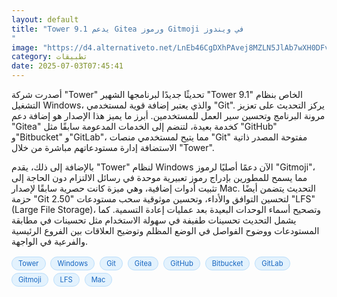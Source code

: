 ```yaml
---
layout: default
title: "Tower 9.1 يدعم Gitea ورموز Gitmoji في ويندوز
"
image: "https://d4.alternativeto.net/LnEb46CgDXhPAvej8MZLN5JlAb7wXH0DFvoPlvlq6bE/rs:fill:1520:760:0/g:ce:0:0/YWJzOi8vZGlzdC9jb250ZW50LzE3NTE1Mjg3NDE1NDYucG5n.png"
category: تطبيقات
date: 2025-07-03T07:45:41
---
```


أصدرت شركة "Tower" تحديثًا جديدًا لبرنامجها الشهير "Tower 9.1" الخاص بنظام التشغيل Windows، والذي يعتبر إضافة قوية لمستخدمي "Git". يركز التحديث على تعزيز مرونة البرنامج وتحسين سير العمل للمستخدمين. أبرز ما يميز هذا الإصدار هو إضافة دعم "Gitea" كخدمة بعيدة، لتنضم إلى الخدمات المدعومة سابقًا مثل "GitHub" و"Bitbucket" و"GitLab"، مما يتيح لمستخدمي منصات "Git" مفتوحة المصدر ذاتية الاستضافة إدارة مستودعاتهم مباشرة من خلال "Tower".

بالإضافة إلى ذلك، يقدم "Tower" لنظام Windows الآن دعمًا أصليًا لرموز "Gitmoji"، مما يسمح للمطورين بإدراج رموز تعبيرية موحدة في رسائل الالتزام دون الحاجة إلى تثبيت أدوات إضافية، وهي ميزة كانت حصرية سابقًا لإصدار Mac. التحديث يتضمن أيضًا حزمة "Git 2.50" لتحسين التوافق والأداء، وتحسين موثوقية سحب مستودعات "LFS" (Large File Storage)، وتصحيح أسماء الوحدات البعيدة بعد عمليات إعادة التسمية. كما يشمل التحديث تحسينات طفيفة في سهولة الاستخدام مثل تحسينات في مطابقة المستودعات ووضوح الفواصل في الوضع المظلم وتوضيح العلاقات بين الفروع الرئيسية والفرعية في الواجهة.

<div style="margin-top:2px; margin-bottom:2px;"><a href="https://bidjadraft.github.io/?query=Tower" style="background:#e3f2fd; color:#1565c0; font-size:80%; border-radius:12px; padding:3px 10px; margin:2px 4px 2px 0; display:inline-block; border:1px solid #bbdefb; text-decoration:none;">Tower</a> <a href="https://bidjadraft.github.io/?query=Windows" style="background:#e3f2fd; color:#1565c0; font-size:80%; border-radius:12px; padding:3px 10px; margin:2px 4px 2px 0; display:inline-block; border:1px solid #bbdefb; text-decoration:none;">Windows</a> <a href="https://bidjadraft.github.io/?query=Git" style="background:#e3f2fd; color:#1565c0; font-size:80%; border-radius:12px; padding:3px 10px; margin:2px 4px 2px 0; display:inline-block; border:1px solid #bbdefb; text-decoration:none;">Git</a> <a href="https://bidjadraft.github.io/?query=Gitea" style="background:#e3f2fd; color:#1565c0; font-size:80%; border-radius:12px; padding:3px 10px; margin:2px 4px 2px 0; display:inline-block; border:1px solid #bbdefb; text-decoration:none;">Gitea</a> <a href="https://bidjadraft.github.io/?query=GitHub" style="background:#e3f2fd; color:#1565c0; font-size:80%; border-radius:12px; padding:3px 10px; margin:2px 4px 2px 0; display:inline-block; border:1px solid #bbdefb; text-decoration:none;">GitHub</a> <a href="https://bidjadraft.github.io/?query=Bitbucket" style="background:#e3f2fd; color:#1565c0; font-size:80%; border-radius:12px; padding:3px 10px; margin:2px 4px 2px 0; display:inline-block; border:1px solid #bbdefb; text-decoration:none;">Bitbucket</a> <a href="https://bidjadraft.github.io/?query=GitLab" style="background:#e3f2fd; color:#1565c0; font-size:80%; border-radius:12px; padding:3px 10px; margin:2px 4px 2px 0; display:inline-block; border:1px solid #bbdefb; text-decoration:none;">GitLab</a> <a href="https://bidjadraft.github.io/?query=Gitmoji" style="background:#e3f2fd; color:#1565c0; font-size:80%; border-radius:12px; padding:3px 10px; margin:2px 4px 2px 0; display:inline-block; border:1px solid #bbdefb; text-decoration:none;">Gitmoji</a> <a href="https://bidjadraft.github.io/?query=LFS" style="background:#e3f2fd; color:#1565c0; font-size:80%; border-radius:12px; padding:3px 10px; margin:2px 4px 2px 0; display:inline-block; border:1px solid #bbdefb; text-decoration:none;">LFS</a> <a href="https://bidjadraft.github.io/?query=Mac" style="background:#e3f2fd; color:#1565c0; font-size:80%; border-radius:12px; padding:3px 10px; margin:2px 4px 2px 0; display:inline-block; border:1px solid #bbdefb; text-decoration:none;">Mac</a></div><br><br>
